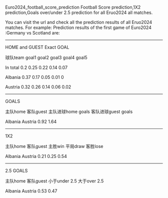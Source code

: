 Euro2024_football_score_prediction
Football Score prediction,1X2 prediction,Goals over/under 2.5 prediction for all Eruo2024 all matches.

You can visit the url and check all the prediction results of all Eruo2024 matches.
For example: Prediction results of the first game of Euro2024 :Germany vs Scotland are:

-----------------------------------

HOME and GUEST Exact GOAL

球队team	goal1	goal2	goal3	goal4	goal5

In total	0.2	0.25	0.22	0.14	0.07

Albania	0.37	0.17	0.05	0.01	0

Austria	0.32	0.26	0.14	0.06	0.02

-----------------------------------

GOALS

主队home	客队guest	主队进球home goals	客队进球guest goals

Albania	Austria	0.92	1.64


-----------------------------------

1X2

主队home	客队guest	主胜win	平局draw	客胜lose

Albania	Austria	0.21	0.25	0.54

-----------------------------------

2.5 GOALS

主队home	客队guest	小于under 2.5	大于over 2.5

Albania	Austria	0.53	0.47



